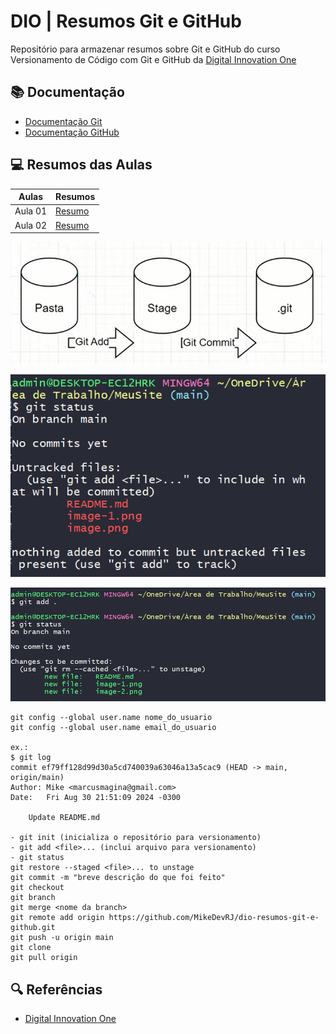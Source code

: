 # DIO | Resumos Git e GitHub

Repositório para armazenar resumos sobre Git e GitHub do curso Versionamento de Código com Git e GitHub da [Digital Innovation One](https://www.dio.me)

## 📚 Documentação
- [Documentação Git](https://git-scm.com/doc)
- [Documentação GitHub](https://docs.github.com/)

## 💻 Resumos das Aulas
|  Aulas    |  Resumos   |
|-----------|------------|
| Aula 01   | [Resumo]() |
| Aula 02   | [Resumo]() |


![alt text](image-1.png)

![alt text](image-2.png)

![alt text](image.png)

```
git config --global user.name nome_do_usuario
git config --global user.name email_do_usuario

ex.:
$ git log
commit ef79ff128d99d30a5cd740039a63046a13a5cac9 (HEAD -> main, origin/main)
Author: Mike <marcusmagina@gmail.com>
Date:   Fri Aug 30 21:51:09 2024 -0300

    Update README.md

- git init (inicializa o repositório para versionamento)
- git add <file>... (inclui arquivo para versionamento)
- git status
git restore --staged <file>... to unstage
git commit -m "breve descrição do que foi feito"
git checkout
git branch 
git merge <nome da branch>
git remote add origin https://github.com/MikeDevRJ/dio-resumos-git-e-github.git
git push -u origin main
git clone
git pull origin
```

## 🔍 Referências
- [Digital Innovation One](https://www.dio.me)
